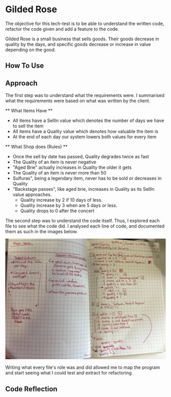 # Gilded Rose

The objective for this tech-test is to be able to understand the written code, refactor the code given and add a feature
to the code.

Gilded Rose is a small business that sells goods. Their goods
decrease in quality by the days, and specific goods decrease
or increase in value depending on the good.

## How To Use

## Approach

The first step was to understand what the requirements were. I summarised what the requirements were based on what was written by the client.


** What Items Have **
- All items have a SellIn value which denotes the number of days we have to sell the item
- All items have a Quality value which denotes how valuable the item is
- At the end of each day our system lowers both values for every item

** What Shop does (Rules) **
- Once the sell by date has passed, Quality degrades twice as fast
- The Quality of an item is never negative
- "Aged Brie" actually increases in Quality the older it gets
- The Quality of an item is never more than 50
- Sulfuras", being a legendary item, never has to be sold or decreases in Quality
- "Backstage passes", like aged brie, increases in Quality as its SellIn value approaches.
  - Quality increase by 2 if 10 days of less.  
  - Quality increase by 3 when are 5 days or less.
  - Quality drops to 0 after the concert


The second step was to understand the code itself. Thus, I explored each file to see what the code did. I analysed each
line of code, and documented them as such in the images below.

![](images/unnamed.jpg)

Writing what every file's role was and did allowed me to map the program and start seeing what I could test and extract for refactoring.

## Code Reflection
